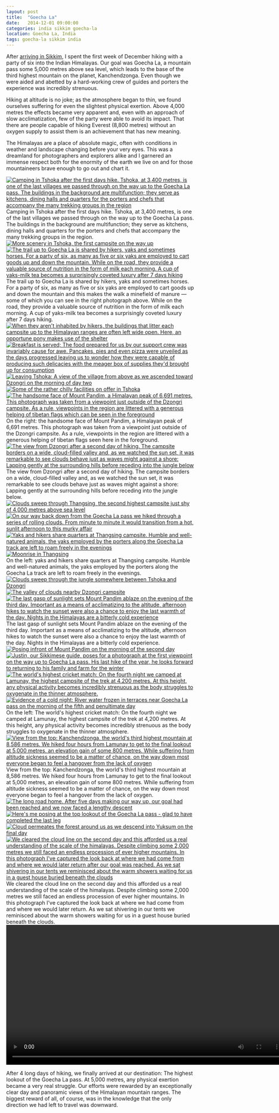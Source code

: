 ```yaml
---
layout: post
title:  "Goecha La"
date:   2014-12-01 09:00:00
categories: india sikkim goecha-la
location: Goecha La, India
tags: goecha-la sikkim india
---
```


After [arriving in Sikkim](http://travelog.io/india/sikkim/2014/11/30/sikkim/), I spent the first week of December hiking with a party of six into the Indian Himalayas. Our goal was Goecha La, a mountain pass some 5,000 metres above sea level, which leads to the base of the third highest mountain on the planet, Kanchendzonga. Even though we were aided and abetted by a hard-working crew of guides and porters the experience was incredibly strenuous.

Hiking at altitude is no joke; as the atmosphere began to thin, we found ourselves suffering for even the slightest physical exertion. Above 4,000 metres the effects became very apparent and, even with an approach of slow acclimatization, few of the party were able to avoid its impact. That there are people capable of hiking Everest (8,800 metres) without an oxygen supply to assist them is an achievement that has new meaning.

The Himalayas are a place of absolute magic, often with conditions in weather and landscape changing before your very eyes. This was a dreamland for photographers and explorers alike and I garnered an immense respect both for the enormity of the earth we live on and for those mountaineers brave enough to go out and chart it.

<div class="post-image">
	<a href="/photography/2014-12-01-goecha-la/1-full.jpg" target="_blank" title="Camping in Tshoka after the first days hike. Tshoka, at 3,400 metres, is one of the last villages we passed through on the way up to the Goecha La pass. The buildings in the background are multifunction; they serve as kitchens, dining halls and quarters for the porters and chefs that accompany the many trekking groups in the region"><img src="/photography/2014-12-01-goecha-la/1.jpg" alt="Camping in Tshoka after the first days hike. Tshoka, at 3,400 metres, is one of the last villages we passed through on the way up to the Goecha La pass. The buildings in the background are multifunction; they serve as kitchens, dining halls and quarters for the porters and chefs that accompany the many trekking groups in the region"></a>
    <div class="post-image-caption">
        Camping in Tshoka after the first days hike. Tshoka, at 3,400 metres, is one of the last villages we passed through on the way up to the Goecha La pass. The buildings in the background are multifunction; they serve as kitchens, dining halls and quarters for the porters and chefs that accompany the many trekking groups in the region.
    </div>
</div>

<div class="post-image post-image--split">
	<a href="/photography/2014-12-01-goecha-la/2-full.jpg" target="_blank" title="More scenery in Tshoka, the first campsite on the way up"><img src="/photography/2014-12-01-goecha-la/2.jpg" alt="More scenery in Tshoka, the first campsite on the way up"></a>
	<a href="/photography/2014-12-01-goecha-la/3-full.jpg" target="_blank" title="The trail up to Goecha La is shared by hikers, yaks and sometimes horses. For a party of six, as many as five or six yaks are employed to cart goods up and down the mountain. While on the road, they provide a valuable source of nutrition in the form of milk each morning. A cup of yaks-milk tea becomes a surprisingly coveted luxury after 7 days hiking"><img src="/photography/2014-12-01-goecha-la/3.jpg" alt="The trail up to Goecha La is shared by hikers, yaks and sometimes horses. For a party of six, as many as five or six yaks are employed to cart goods up and down the mountain. While on the road, they provide a valuable source of nutrition in the form of milk each morning. A cup of yaks-milk tea becomes a surprisingly coveted luxury after 7 days hiking"></a>
    <div class="post-image-caption">
        The trail up to Goecha La is shared by hikers, yaks and sometimes horses. For a party of six, as many as five or six yaks are employed to cart goods up and down the mountain and this makes the walk a minefield of manure — some of which you can see in the right photograph above. While on the road, they provide a valuable source of nutrition in the form of milk each morning. A cup of yaks-milk tea becomes a surprisingly coveted luxury after 7 days hiking.
    </div>
</div>

<div class="post-image post-image--split">
	<a href="/photography/2014-12-01-goecha-la/4-full.jpg" target="_blank" title="When they aren't inhabited by hikers, the buildings that litter each campsite up to the Himalayan ranges are often left wide open. Here, an opportune pony makes use of the shelter"><img src="/photography/2014-12-01-goecha-la/4.jpg" alt="When they aren't inhabited by hikers, the buildings that litter each campsite up to the Himalayan ranges are often left wide open. Here, an opportune pony makes use of the shelter"></a>
	<a href="/photography/2014-12-01-goecha-la/5-full.jpg" target="_blank" title="Breakfast is served; The food prepared for us by our support crew was invariably cause for awe. Pancakes, pies and even pizza were unveiled as the days progressed leaving us to wonder how they were capable of producing such delicacies with the meager box of supplies they'd brought up for consumption"><img src="/photography/2014-12-01-goecha-la/5.jpg" alt="Breakfast is served; The food prepared for us by our support crew was invariably cause for awe. Pancakes, pies and even pizza were unveiled as the days progressed leaving us to wonder how they were capable of producing such delicacies with the meager box of supplies they'd brought up for consumption"></a>
</div>

<div class="post-image">
	<a href="/photography/2014-12-01-goecha-la/6-full.jpg" target="_blank" title="Leaving Tshoka: A view of the village from above as we ascended toward Dzongri on the morning of day two"><img src="/photography/2014-12-01-goecha-la/6.jpg" alt="Leaving Tshoka: A view of the village from above as we ascended toward Dzongri on the morning of day two"></a>
</div>

<div class="post-image post-image--split">
	<a href="/photography/2014-12-01-goecha-la/7-full.jpg" target="_blank" title="Some of the rather chilly facilities on offer in Tshoka"><img src="/photography/2014-12-01-goecha-la/7.jpg" alt="Some of the rather chilly facilities on offer in Tshoka"></a>
	<a href="/photography/2014-12-01-goecha-la/8-full.jpg" target="_blank" title="The handsome face of Mount Pandim, a Himalayan peak of 6,691 metres. This photograph was taken from a viewpoint just outside of the Dzongri campsite. As a rule, viewpoints in the region are littered with a generous helping of tibetan flags which can be seen in the foreground"><img src="/photography/2014-12-01-goecha-la/8.jpg" alt="The handsome face of Mount Pandim, a Himalayan peak of 6,691 metres. This photograph was taken from a viewpoint just outside of the Dzongri campsite. As a rule, viewpoints in the region are littered with a generous helping of tibetan flags which can be seen in the foreground"></a>
    <div class="post-image-caption">
        On the right: the handsome face of Mount Pandim, a Himalayan peak of 6,691 metres. This photograph was taken from a viewpoint just outside of the Dzongri campsite. As a rule, viewpoints in the region are littered with a generous helping of tibetan flags seen here in the foreground.
    </div>
</div>

<div class="post-image">
	<a href="/photography/2014-12-01-goecha-la/9-full.jpg" target="_blank" title="The view from Dzongri after a second day of hiking. The campsite borders on a wide, cloud-filled valley and, as we watched the sun set, it was remarkable to see clouds behave just as waves might against a shore: Lapping gently at the surrounding hills before receding into the jungle below"><img src="/photography/2014-12-01-goecha-la/9.jpg" alt="The view from Dzongri after a second day of hiking. The campsite borders on a wide, cloud-filled valley and, as we watched the sun set, it was remarkable to see clouds behave just as waves might against a shore: Lapping gently at the surrounding hills before receding into the jungle below"></a>
    <div class="post-image-caption">
        The view from Dzongri after a second day of hiking. The campsite borders on a wide, cloud-filled valley and, as we watched the sun set, it was remarkable to see clouds behave just as waves might against a shore: Lapping gently at the surrounding hills before receding into the jungle below.
    </div>
</div>

<div class="post-image post-image--split">
	<a href="/photography/2014-12-01-goecha-la/10-full.jpg" target="_blank" title="Clouds sweep through Thangsing, the second highest campsite just shy of 4,000 metres above sea level"><img src="/photography/2014-12-01-goecha-la/10.jpg" alt="Clouds sweep through Thangsing, the second highest campsite just shy of 4,000 metres above sea level"></a>
	<a href="/photography/2014-12-01-goecha-la/11-full.jpg" target="_blank" title="On our way back down from the Goecha La pass we hiked through a series of rolling clouds. From minute to minute it would transition from a hot, sunlit afternoon to this murky affair"><img src="/photography/2014-12-01-goecha-la/11.jpg" alt="On our way back down from the Goecha La pass we hiked through a series of rolling clouds. From minute to minute it would transition from a hot, sunlit afternoon to this murky affair"></a>
</div>

<div class="post-image post-image--split">
	<a href="/photography/2014-12-01-goecha-la/12-full.jpg" target="_blank" title="Yaks and hikers share quarters at Thangsing campsite. Humble and well-natured animals, the yaks employed by the porters along the Goecha La track are left to roam freely in the evenings"><img src="/photography/2014-12-01-goecha-la/12.jpg" alt="Yaks and hikers share quarters at Thangsing campsite. Humble and well-natured animals, the yaks employed by the porters along the Goecha La track are left to roam freely in the evenings"></a>
	<a href="/photography/2014-12-01-goecha-la/13-full.jpg" target="_blank" title="Moonrise in Thangsing"><img src="/photography/2014-12-01-goecha-la/13.jpg" alt="Moonrise in Thangsing"></a>
    <div class="post-image-caption">
        On the left: yaks and hikers share quarters at Thangsing campsite. Humble and well-natured animals, the yaks employed by the porters along the Goecha La track are left to roam freely in the evenings.
    </div>
</div>

<div class="post-image post-image--split">
	<a href="/photography/2014-12-01-goecha-la/14-full.jpg" target="_blank" title="Clouds sweep through the jungle somewhere between Tshoka and Dzongri"><img src="/photography/2014-12-01-goecha-la/14.jpg" alt="Clouds sweep through the jungle somewhere between Tshoka and Dzongri"></a>
	<a href="/photography/2014-12-01-goecha-la/15-full.jpg" target="_blank" title="The valley of clouds nearby Dzongri campsite"><img src="/photography/2014-12-01-goecha-la/15.jpg" alt="The valley of clouds nearby Dzongri campsite"></a>
</div>

<div class="post-image">
	<a href="/photography/2014-12-01-goecha-la/16-full.jpg" target="_blank" title="The last gasp of sunlight sets Mount Pandim ablaze on the evening of the third day. Important as a means of acclimatizing to the altitude, afternoon hikes to watch the sunset were also a chance to enjoy the last warmth of the day. Nights in the Himalayas are a bitterly cold experience"><img src="/photography/2014-12-01-goecha-la/16.jpg" alt="The last gasp of sunlight sets Mount Pandim ablaze on the evening of the third day. Important as a means of acclimatizing to the altitude, afternoon hikes to watch the sunset were also a chance to enjoy the last warmth of the day. Nights in the Himalayas are a bitterly cold experience"></a>
    <div class="post-image-caption">
        The last gasp of sunlight sets Mount Pandim ablaze on the evening of the third day. Important as a means of acclimatizing to the altitude, afternoon hikes to watch the sunset were also a chance to enjoy the last warmth of the day. Nights in the Himalayas are a bitterly cold experience.
    </div>
</div>

<div class="post-image post-image--split">
	<a href="/photography/2014-12-01-goecha-la/17-full.jpg" target="_blank" title="Posing infront of Mount Pandim on the morning of the second day"><img src="/photography/2014-12-01-goecha-la/17.jpg" alt="Posing infront of Mount Pandim on the morning of the second day"></a>
	<a href="/photography/2014-12-01-goecha-la/18-full.jpg" target="_blank" title="Justin, our Sikkimese guide, poses for a photograph at the first viewpoint on the way up to Goecha La pass. His last hike of the year, he looks forward to returning to his family and farm for the winter"><img src="/photography/2014-12-01-goecha-la/18.jpg" alt="Justin, our Sikkimese guide, poses for a photograph at the first viewpoint on the way up to Goecha La pass. His last hike of the year, he looks forward to returning to his family and farm for the winter"></a>
</div>

<div class="post-image post-image--split">
	<a href="/photography/2014-12-01-goecha-la/19-full.jpg" target="_blank" title="The world's highest cricket match: On the fourth night we camped at Lamunay, the highest campsite of the trek at 4,200 metres. At this height, any physical activity becomes incredibly strenuous as the body struggles to oxygenate in the thinner atmosphere."><img src="/photography/2014-12-01-goecha-la/19.jpg" alt="The world's highest cricket match: On the fourth night we camped at Lamunay, the highest campsite of the trek at 4,200 metres. At this height, any physical activity becomes incredibly strenuous as the body struggles to oxygenate in the thinner atmosphere."></a>
	<a href="/photography/2014-12-01-goecha-la/20-full.jpg" target="_blank" title="Evidence of a cold night: River water frozen in terraces near Goecha La pass on the morning of the fifth and penultimate day"><img src="/photography/2014-12-01-goecha-la/20.jpg" alt="Evidence of a cold night: River water frozen in terraces near Goecha La pass on the morning of the fifth and penultimate day"></a>
    <div class="post-image-caption">
        On the left: The world's highest cricket match: On the fourth night we camped at Lamunay, the highest campsite of the trek at 4,200 metres. At this height, any physical activity becomes incredibly strenuous as the body struggles to oxygenate in the thinner atmosphere.
    </div>
</div>

<div class="post-image">
	<a href="/photography/2014-12-01-goecha-la/21-full.jpg" target="_blank" title="View from the top: Kanchendzonga, the world's third highest mountain at 8,586 metres. We hiked four hours from Lamunay to get to the final lookout at 5,000 metres, an elevation gain of some 800 metres. While suffering from altitude sickness seemed to be a matter of chance, on the way down most everyone began to feel a hangover from the lack of oxygen"><img src="/photography/2014-12-01-goecha-la/21.jpg" alt="View from the top: Kanchendzonga, the world's third highest mountain at 8,586 metres. We hiked four hours from Lamunay to get to the final lookout at 5,000 metres, an elevation gain of some 800 metres. While suffering from altitude sickness seemed to be a matter of chance, on the way down most everyone began to feel a hangover from the lack of oxygen"></a>
    <div class="post-image-caption">
        View from the top: Kanchendzonga, the world's third highest mountain at 8,586 metres. We hiked four hours from Lamunay to get to the final lookout at 5,000 metres, an elevation gain of some 800 metres. While suffering from altitude sickness seemed to be a matter of chance, on the way down most everyone began to feel a hangover from the lack of oxygen.
    </div>
</div>

<div class="post-image">
	<a href="/photography/2014-12-01-goecha-la/22-full.jpg" target="_blank" title="The long road home. After five days making our way up, our goal had been reached and we now faced a lengthy descent"><img src="/photography/2014-12-01-goecha-la/22.jpg" alt="The long road home. After five days making our way up, our goal had been reached and we now faced a lengthy descent"></a>
</div>

<div class="post-image post-image--split">
	<a href="/photography/2014-12-01-goecha-la/23-full.jpg" target="_blank" title="Here's me posing at the top lookout of the Goecha La pass - glad to have completed the last leg"><img src="/photography/2014-12-01-goecha-la/23.jpg" alt="Here's me posing at the top lookout of the Goecha La pass - glad to have completed the last leg"></a>
	<a href="/photography/2014-12-01-goecha-la/24-full.jpg" target="_blank" title="Cloud permeates the forest around us as we descend into Yuksum on the final day"><img src="/photography/2014-12-01-goecha-la/24.jpg" alt="Cloud permeates the forest around us as we descend into Yuksum on the final day"></a>
</div>

<div class="post-image">
	<a href="/photography/2014-12-01-goecha-la/25-full.jpg" target="_blank" title="We cleared the cloud line on the second day and this afforded us a real understanding of the scale of the himalayas. Despite climbing some 2,000 metres we still faced an endless procession of ever higher mountains. In this photograph I've captured the look back at where we had come from and where we would later return after our goal was reached. As we sat shivering in our tents we reminisced about the warm showers waiting for us in a guest house buried beneath the clouds"><img src="/photography/2014-12-01-goecha-la/25.jpg" alt="We cleared the cloud line on the second day and this afforded us a real understanding of the scale of the himalayas. Despite climbing some 2,000 metres we still faced an endless procession of ever higher mountains. In this photograph I've captured the look back at where we had come from and where we would later return after our goal was reached. As we sat shivering in our tents we reminisced about the warm showers waiting for us in a guest house buried beneath the clouds"></a>
    <div class="post-image-caption">
        We cleared the cloud line on the second day and this afforded us a real understanding of the scale of the himalayas. Despite climbing some 2,000 metres we still faced an endless procession of ever higher mountains. In this photograph I've captured the look back at where we had come from and where we would later return. As we sat shivering in our tents we reminisced about the warm showers waiting for us in a guest house buried beneath the clouds.
    </div>
</div>

<div class="post-image">
	<video autoplay loop width="750">
		<source src="/video/2014-12-01-goecha-la/26.mp4" type="video/mp4">
	</video>
	<p class="post-image-caption">
       After 4 long days of hiking, we finally arrived at our destination: The highest lookout of the Goecha La pass. At 5,000 metres, any physical exertion became a very real struggle. Our efforts were rewarded by an exceptionally clear day and panoramic views of the Himalayan mountain ranges. The biggest reward of all, of course, was in the knowledge that the only direction we had left to travel was downward.
    </p>
</div>
